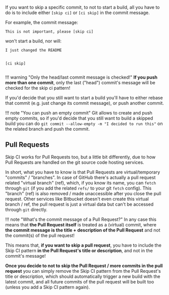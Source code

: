 <p>If you want to skip a specific commit, to not to start a build,
all you have to do is to include either <code>[skip ci]</code> or <code>[ci skip]</code>
in the commit message.</p>
<p>For example, the commit message:</p>
<pre><code>This is not important, please [skip ci]
</code></pre>
<p>won't start a build, nor will:</p>
<pre><code>I just changed the README

[ci skip]
</code></pre>
<p>!!! warning &quot;Only the head/last commit message is checked!&quot;
<strong>If you push more than one commit</strong>, only the last (&quot;head&quot;) commit's
message will be checked for the skip ci pattern!</p>
<p>If you'd decide that you still want to start a build you'll have to
either rebase that commit (e.g. just change its commit message), or push another commit.</p>
<p>!!! note &quot;You can push an empty commit&quot;
Git allows to create and push empty commits, so if you'd decide that you
still want to build a skipped build you can do <code>git commit --allow-empty -m &quot;I decided to run this&quot;</code>
on the related branch and push the commit.</p>
<h2>Pull Requests</h2>
<p>Skip CI works for Pull Requests too, but a little bit differently, due to how Pull Requests are
handled on the git source code hosting services.</p>
<p>In short, what you have to know is that Pull Requests are virtual/temporary &quot;commits&quot; / &quot;branches&quot;.
In case of GitHub there's actually a pull request related &quot;virtual branch&quot; (ref), which, if you know
its name, you can <code>fetch</code> through <code>git</code> (if you add the related <code>refs/</code> to your git <code>fetch</code> config).
This &quot;branch&quot; (ref) is also removed / made unaccessible after you close the pull request.
Other services like Bitbucket doesn't even create this virtual branch / ref, the pull request is just
a virtual data but can't be accessed through <code>git</code> directly.</p>
<p>!!! note &quot;What's the commit message of a Pull Request?&quot;
In any case this means that <strong>the Pull Request itself</strong> is treated as a (virtual) commit,
where <strong>the commit message is the title + description of the Pull Request</strong> and
not the commit(s) of the pull request!</p>
<p>This means that, <strong>if you want to skip a pull request</strong>, you have to include the Skip CI
pattern <strong>in the Pull Request's title or description</strong>, and not in the commit's message!</p>
<p><strong>Once you decide to not to skip the Pull Request / more commits in the pull request</strong>
you can simply remove the
Skip CI pattern from the Pull Request's title or description, which should automatically
trigger a new build with the latest commit, and all future commits of the pull request
will be built too (unless you add a Skip CI pattern again).</p>
